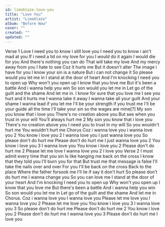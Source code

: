```yaml
---
id: limoblaze-love-you
title: "Love You"
artist: "Limoblaze"
album: "Before Now"
cover: ""
created: ""
updated: ""
---
```


Verse 1
Love
I need you to know i still love you
I need you to know i ain't mad at you
If i need a lid on my love for you
I would do it again
I would die for you
And there's nothing you can do
That will take my love
And my mercy away from you
I hate to see Coz it hurts me
But it doesn't alter
The image i have for you
I know your sin is a nature
But i can not change it
So please would you let me in
I stand at the door of heart
And I'm knocking
I need you to open up
Why won't you open up
I know that you love me
But it's been a battle
And i wanna help you win
So son would you let me in
Let go of the guilt and the shame
And let me in.
I know for sure that you love me
I see you hurt and it hurts me
I wanna take it away
I wanna take all your guilt
And your shame
I wanna lead if you let me
I'll be your strength if  you trust me
I'll be your guide all the time
I'll take your sin
so the wages are mine[?]
My son you know that i love you
There's no creation above you
But see when you trust in your will
You'll always hurt me 2
My son you know that i love you
There's no creation above you
I need you to trust in my will
So you wouldn't hurt me
You wouldn't hurt me
Chorus
Coz i wanna love you
i wanna love you 2
You know i love you 2
I wanna love you
I just wanna love you
So please don't do hurt me
Please don't do hurt me
I just wanna love you 2
You know i love you 3
I wanna love you
You know i love you 2
Please don't do hurt me 2
Please let me love
I wanna love you 2
I love you
Verse 2
I must admit every time that you sin
Is like hanging me back on the cross
I know that they told you
I'll burn you for that
But trust me that message is false
I'll take the nails over and over
For you I'll be back on the cross
Back to the place
Where the father forsook me
I'll lie if say it don't hurt
So please don't do hurt me
I wanna change you
So you can  love me
I stand at the door of your heart
And I'm knocking
I need you to open up
Why won't you open up
I know that you love me
But there's been a battle
And i wanna help you win
So son would you let me in
Let go of the guilt and the shame
And let me in
Chorus.
Coz i wanna love you
I wanna love you
Please let me love you
I wanna love you 2
Please let me love you
You know i love you 3
I wanna love you 3
So please don't do hurt me
Please don't do hurt me 2
You know i love you 2
Please don't do hurt me
I wanna love you 3
Please don't do hurt me
I love you
